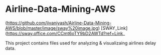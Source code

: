 # Airline-Data-Mining-AWS

(https://github.com/jivaniyash/Airline-Data-Mining-AWS/blob/master/image/sway%20image.jpg)
[SWAY_Link](https://sway.office.com/CCmt6oTY9bD2AWTd?ref=Link_


This project contains files used for analyzing & visualizaing airlines delay data.  